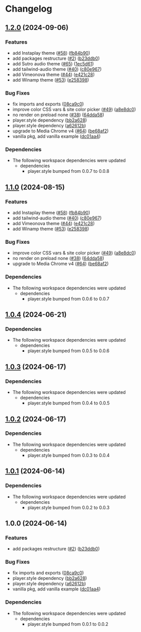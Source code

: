 # Changelog

## [1.2.0](https://github.com/muxinc/player.style/compare/site-v1.1.0...site@1.2.0) (2024-09-06)


### Features

* add Instaplay theme ([#58](https://github.com/muxinc/player.style/issues/58)) ([fb84b90](https://github.com/muxinc/player.style/commit/fb84b909f9c7dce6b8cd15ce3cc6af9ef6f21c1f))
* add packages restructure ([#2](https://github.com/muxinc/player.style/issues/2)) ([b23ddb0](https://github.com/muxinc/player.style/commit/b23ddb0fba3682b19b7d8e2912045ccbfbce6cb0))
* add Sutro audio theme ([#65](https://github.com/muxinc/player.style/issues/65)) ([1ec5d61](https://github.com/muxinc/player.style/commit/1ec5d61b223138b1f668ec1d593189e2717a7279))
* add tailwind-audio theme ([#40](https://github.com/muxinc/player.style/issues/40)) ([c80e967](https://github.com/muxinc/player.style/commit/c80e9670548ff1db8e241e0b8dc90084004ebd5f))
* add Vimeonova theme ([#44](https://github.com/muxinc/player.style/issues/44)) ([e421c28](https://github.com/muxinc/player.style/commit/e421c28ae88a16fce65c6beca0e778d01fc1a353))
* add Winamp theme ([#53](https://github.com/muxinc/player.style/issues/53)) ([e258398](https://github.com/muxinc/player.style/commit/e258398d75eab19cf1656e5a597f518344d5f5b3))


### Bug Fixes

* fix imports and exports ([08ca9c0](https://github.com/muxinc/player.style/commit/08ca9c0a2d8d6634baffb18e49b007d0fceaf796))
* improve color CSS vars & site color picker ([#49](https://github.com/muxinc/player.style/issues/49)) ([a8e8dc0](https://github.com/muxinc/player.style/commit/a8e8dc0898979e72d035af87233b2a0941fdcc7f))
* no render on preload none ([#38](https://github.com/muxinc/player.style/issues/38)) ([64dda58](https://github.com/muxinc/player.style/commit/64dda5825562da846edb33ddc7d4ba2548c08e00))
* player.style dependency ([bb2a628](https://github.com/muxinc/player.style/commit/bb2a62895db48cd89b6af38d6a550136626f0ade))
* player.style dependency ([a62612b](https://github.com/muxinc/player.style/commit/a62612b43f1b7269e41cfeec499c49dd29babf95))
* upgrade to Media Chrome v4 ([#64](https://github.com/muxinc/player.style/issues/64)) ([be68af2](https://github.com/muxinc/player.style/commit/be68af2f9c3a6ff6674b9951f0b34f2bfdb042aa))
* vanilla pkg, add vanilla example ([dc01aa4](https://github.com/muxinc/player.style/commit/dc01aa4985dfa782527f5533698e029efeb2dc8a))


### Dependencies

* The following workspace dependencies were updated
  * dependencies
    * player.style bumped from 0.0.7 to 0.0.8

## [1.1.0](https://github.com/muxinc/player.style/compare/site@1.0.4...site@1.1.0) (2024-08-15)


### Features

* add Instaplay theme ([#58](https://github.com/muxinc/player.style/issues/58)) ([fb84b90](https://github.com/muxinc/player.style/commit/fb84b909f9c7dce6b8cd15ce3cc6af9ef6f21c1f))
* add tailwind-audio theme ([#40](https://github.com/muxinc/player.style/issues/40)) ([c80e967](https://github.com/muxinc/player.style/commit/c80e9670548ff1db8e241e0b8dc90084004ebd5f))
* add Vimeonova theme ([#44](https://github.com/muxinc/player.style/issues/44)) ([e421c28](https://github.com/muxinc/player.style/commit/e421c28ae88a16fce65c6beca0e778d01fc1a353))
* add Winamp theme ([#53](https://github.com/muxinc/player.style/issues/53)) ([e258398](https://github.com/muxinc/player.style/commit/e258398d75eab19cf1656e5a597f518344d5f5b3))


### Bug Fixes

* improve color CSS vars & site color picker ([#49](https://github.com/muxinc/player.style/issues/49)) ([a8e8dc0](https://github.com/muxinc/player.style/commit/a8e8dc0898979e72d035af87233b2a0941fdcc7f))
* no render on preload none ([#38](https://github.com/muxinc/player.style/issues/38)) ([64dda58](https://github.com/muxinc/player.style/commit/64dda5825562da846edb33ddc7d4ba2548c08e00))
* upgrade to Media Chrome v4 ([#64](https://github.com/muxinc/player.style/issues/64)) ([be68af2](https://github.com/muxinc/player.style/commit/be68af2f9c3a6ff6674b9951f0b34f2bfdb042aa))


### Dependencies

* The following workspace dependencies were updated
  * dependencies
    * player.style bumped from 0.0.6 to 0.0.7

## [1.0.4](https://github.com/muxinc/player.style/compare/site@1.0.3...site@1.0.4) (2024-06-21)


### Dependencies

* The following workspace dependencies were updated
  * dependencies
    * player.style bumped from 0.0.5 to 0.0.6

## [1.0.3](https://github.com/muxinc/player.style/compare/site@1.0.2...site@1.0.3) (2024-06-17)


### Dependencies

* The following workspace dependencies were updated
  * dependencies
    * player.style bumped from 0.0.4 to 0.0.5

## [1.0.2](https://github.com/muxinc/player.style/compare/site@1.0.1...site@1.0.2) (2024-06-17)


### Dependencies

* The following workspace dependencies were updated
  * dependencies
    * player.style bumped from 0.0.3 to 0.0.4

## [1.0.1](https://github.com/muxinc/player.style/compare/site@1.0.0...site@1.0.1) (2024-06-14)


### Dependencies

* The following workspace dependencies were updated
  * dependencies
    * player.style bumped from 0.0.2 to 0.0.3

## 1.0.0 (2024-06-14)


### Features

* add packages restructure ([#2](https://github.com/muxinc/player.style/issues/2)) ([b23ddb0](https://github.com/muxinc/player.style/commit/b23ddb0fba3682b19b7d8e2912045ccbfbce6cb0))


### Bug Fixes

* fix imports and exports ([08ca9c0](https://github.com/muxinc/player.style/commit/08ca9c0a2d8d6634baffb18e49b007d0fceaf796))
* player.style dependency ([bb2a628](https://github.com/muxinc/player.style/commit/bb2a62895db48cd89b6af38d6a550136626f0ade))
* player.style dependency ([a62612b](https://github.com/muxinc/player.style/commit/a62612b43f1b7269e41cfeec499c49dd29babf95))
* vanilla pkg, add vanilla example ([dc01aa4](https://github.com/muxinc/player.style/commit/dc01aa4985dfa782527f5533698e029efeb2dc8a))


### Dependencies

* The following workspace dependencies were updated
  * dependencies
    * player.style bumped from 0.0.1 to 0.0.2
